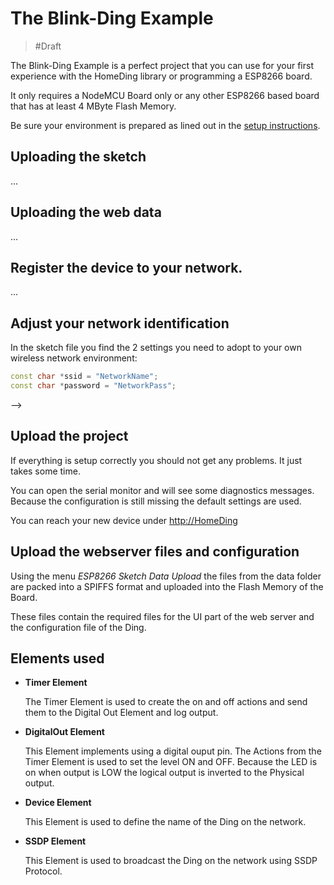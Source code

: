 # The Blink-Ding Example

> #Draft

The Blink-Ding Example is a perfect project that you can use for your first experience with the HomeDing library or programming a ESP8266 board.

It only requires a NodeMCU Board only or any other ESP8266 based board that has at least 4 MByte Flash Memory.

Be sure your environment is prepared as lined out in the [setup instructions](examples/setup).

## Uploading the sketch



...

## Uploading the web data

...

## Register the device to your network.

...



## Adjust your network identification

In the sketch file you find the 2 settings you need to adopt to your own wireless network environment:


```c++
const char *ssid = "NetworkName";
const char *password = "NetworkPass";
```

-->

## Upload the project

If everything is setup correctly you should not get any problems. It just takes some time.

You can open the serial monitor and will see some diagnostics messages. Because the configuration is still missing the default settings are used.

You can reach your new device under [http://HomeDing](http://homeding/)

## Upload the webserver files and configuration

Using the menu *ESP8266 Sketch Data Upload* the files from the data folder are packed into a SPIFFS format and uploaded into the Flash Memory of the Board.

These files contain the required files for the UI part of the web server and the configuration file of the Ding.

## Elements used

* **Timer Element**

  The Timer Element is used to create the on and off actions and send them to the Digital Out Element and log output.

* **DigitalOut Element**

  This Element implements using a digital ouput pin.
  The Actions from the Timer Element is used to set the level ON and OFF.
  Because the LED is on when output is LOW the logical output is inverted to the Physical output.

* **Device Element**

  This Element is used to define the name of the Ding on the network.

* **SSDP Element**

  This Element is used to broadcast the Ding on the network using SSDP Protocol.